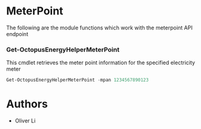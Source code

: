 # MeterPoint

The following are the module functions which work with the meterpoint API endpoint

### Get-OctopusEnergyHelperMeterPoint
This cmdlet retrieves the meter point information for the specified electricity meter

```powershell
Get-OctopusEnergyHelperMeterPoint -mpan 1234567890123
```

# Authors
- Oliver Li